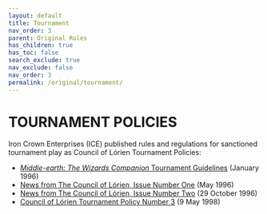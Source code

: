 ```yaml
---
layout: default
title: Tournament
nav_order: 3
parent: Original Rules
has_children: true
has_toc: false
search_exclude: true
nav_exclude: false
nav_order: 3
permalink: /original/tournament/
---
```


# TOURNAMENT POLICIES

Iron Crown Enterprises (ICE) published rules and regulations for sanctioned tournament play as Council of Lórien Tournament Policies:

 - [_Middle-earth: The Wizards Companion_ Tournament Guidelines](/original/tournament/metw-tournament-guidelines/) (January 1996)
 - [News from The Council of Lórien, Issue Number One](/original/tournament/policy-1/) (May 1996)
 - [News from The Council of Lórien, Issue Number Two](/original/tournament/policy-2/) (29 October 1996)
 - [Council of Lórien Tournament Policy Number 3](/original/tournament/policy-3/) (9 May 1998)
